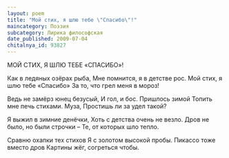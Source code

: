 ```yaml
---
layout: poem
title: "Мой стих, я шлю тебе \"Спасибо\"!"
maincategory: Поэзия
subcategory: Лирика философская
date_published: 2009-07-04
chitalnya_id: 93827
---
```





МОЙ СТИХ, Я ШЛЮ ТЕБЕ «СПАСИБО»!

Как в ледяных озёрах рыба,
Мне помнится, я в детстве рос.
Мой стих, я шлю тебе «Спасибо»
За то, что грел меня в мороз!

Ведь не замёрз юнец безусый,
И гол, и бос. Пришлось зимой
Топить мне печь стихами. Муза,
Простишь ли за удел такой?

Я выжил в зимние денёчки,
Хоть с детства очень не везло.
Дров не было, но были строчки –
Те, от которых шло тепло.

Сравню охапки тех стихов
Я с золотом высокой пробы.
Пикассо тоже вместо дров
Картины жёг, согреться чтобы.

 





